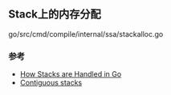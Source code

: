 ## Stack上的内存分配

go/src/cmd/compile/internal/ssa/stackalloc.go


### 参考

- [How Stacks are Handled in Go](https://blog.cloudflare.com/how-stacks-are-handled-in-go/)
- [Contiguous stacks](https://docs.google.com/document/d/1wAaf1rYoM4S4gtnPh0zOlGzWtrZFQ5suE8qr2sD8uWQ/pub)